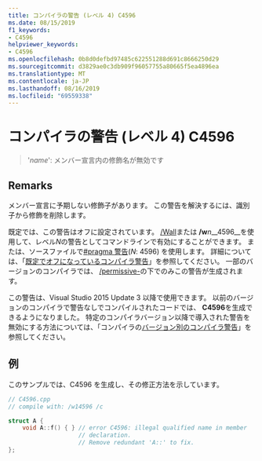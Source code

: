 ```yaml
---
title: コンパイラの警告 (レベル 4) C4596
ms.date: 08/15/2019
f1_keywords:
- C4596
helpviewer_keywords:
- C4596
ms.openlocfilehash: 0b8d0defbd97485c622551288d691c8666250d29
ms.sourcegitcommit: d3829ae0c3db909f96057755a80665f5ea4896ea
ms.translationtype: MT
ms.contentlocale: ja-JP
ms.lasthandoff: 08/16/2019
ms.locfileid: "69559338"
---
```

# <a name="compiler-warning-level-4-c4596"></a>コンパイラの警告 (レベル 4) C4596

> '*name*': メンバー宣言内の修飾名が無効です

## <a name="remarks"></a>Remarks

メンバー宣言に予期しない修飾子があります。 この警告を解決するには、識別子から修飾を削除します。

既定では、この警告はオフに設定されています。 [/Wall](../../build/reference/compiler-option-warning-level.md)または __/w__*n*__4596__を使用して、レベル*N*の警告としてコマンドラインで有効にすることができます。 または、ソースファイルで[#pragma 警告](../../preprocessor/warning.md)(*N*: 4596) を使用します。 詳細については、「[既定でオフになっているコンパイラ警告](../../preprocessor/compiler-warnings-that-are-off-by-default.md)」を参照してください。 一部のバージョンのコンパイラでは、 [/permissive-](../../build/reference/permissive-standards-conformance.md)の下でのみこの警告が生成されます。

この警告は、Visual Studio 2015 Update 3 以降で使用できます。 以前のバージョンのコンパイラで警告なしでコンパイルされたコードでは、 **C4596**を生成できるようになりました。 特定のコンパイラバージョン以降で導入された警告を無効にする方法については、「コンパイラの[バージョン別のコンパイラ警告](compiler-warnings-by-compiler-version.md)」を参照してください。

## <a name="example"></a>例

このサンプルでは、C4596 を生成し、その修正方法を示しています。

```cpp
// C4596.cpp
// compile with: /w14596 /c

struct A {
    void A::f() { } // error C4596: illegal qualified name in member
                    // declaration.
                    // Remove redundant 'A::' to fix.
};
```
